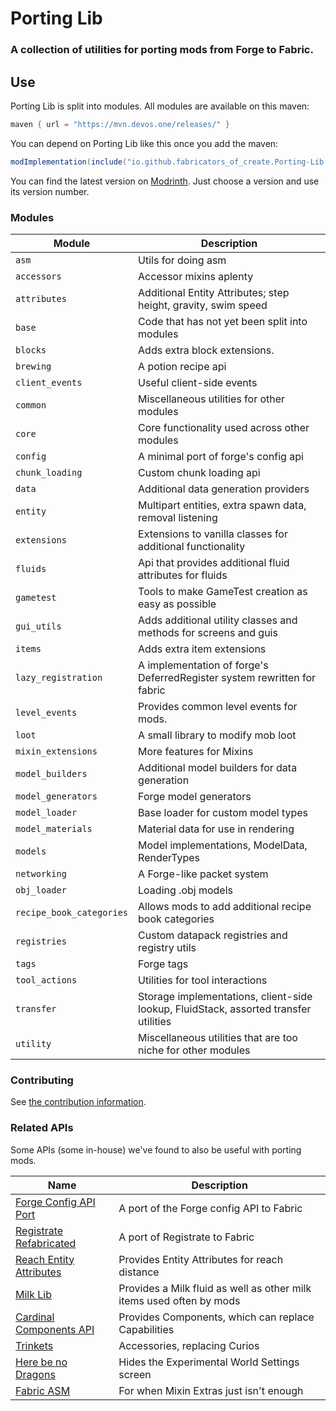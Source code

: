# Porting Lib
### A collection of utilities for porting mods from Forge to Fabric.

## Use
Porting Lib is split into modules. All modules are available on this maven:
```groovy
maven { url = "https://mvn.devos.one/releases/" }
```

You can depend on Porting Lib like this once you add the maven:
```groovy
modImplementation(include("io.github.fabricators_of_create.Porting-Lib:<module>:<version>"))
```

You can find the latest version on [Modrinth](https://modrinth.com/mod/porting_lib/versions).
Just choose a version and use its version number.

### Modules
| Module                   | Description                                                                          |
|--------------------------|--------------------------------------------------------------------------------------|
| `asm`                    | Utils for doing asm                                                                  |
| `accessors`              | Accessor mixins aplenty                                                              |
| `attributes`             | Additional Entity Attributes; step height, gravity, swim speed                       |
| `base`                   | Code that has not yet been split into modules                                        |
| `blocks`                 | Adds extra block extensions.                                                         |
| `brewing`                | A potion recipe api                                                                  |
| `client_events`          | Useful client-side events                                                            |
| `common`                 | Miscellaneous utilities for other modules                                            |
| `core`                   | Core functionality used across other modules                                         |
| `config`                 | A minimal port of forge's config api                                                 |
| `chunk_loading`          | Custom chunk loading api                                                             |
| `data`                   | Additional data generation providers                                                 |
| `entity`                 | Multipart entities, extra spawn data, removal listening                              |
| `extensions`             | Extensions to vanilla classes for additional functionality                           |
| `fluids`                 | Api that provides additional fluid attributes for fluids                             |
| `gametest`               | Tools to make GameTest creation as easy as possible                                  |
| `gui_utils`              | Adds additional utility classes and methods for screens and guis                     |
| `items`                  | Adds extra item extensions                                                           |
| `lazy_registration`      | A implementation of forge's DeferredRegister system rewritten for fabric             |
| `level_events`           | Provides common level events for mods.                                               |
| `loot`                   | A small library to modify mob loot                                                   |
| `mixin_extensions`       | More features for Mixins                                                             |
| `model_builders`         | Additional model builders for data generation                                        |
| `model_generators`       | Forge model generators                                                               |
| `model_loader`           | Base loader for custom model types                                                   |
| `model_materials`        | Material data for use in rendering                                                   |
| `models`                 | Model implementations, ModelData, RenderTypes                                        |
| `networking`             | A Forge-like packet system                                                           |
| `obj_loader`             | Loading .obj models                                                                  |
| `recipe_book_categories` | Allows mods to add additional recipe book categories                                 |
| `registries`             | Custom datapack registries and registry utils                                        |
| `tags`                   | Forge tags                                                                           |
| `tool_actions`           | Utilities for tool interactions                                                      |
| `transfer`               | Storage implementations, client-side lookup, FluidStack, assorted transfer utilities |
| `utility`                | Miscellaneous utilities that are too niche for other modules                         |

### Contributing
See [the contribution information](CONTRIBUTING.md).

### Related APIs
Some APIs (some in-house) we've found to also be useful with porting mods.

| Name                                                                                        | Description                                                          |
|---------------------------------------------------------------------------------------------|----------------------------------------------------------------------|
| [Forge Config API Port](https://github.com/Fuzss/forgeconfigapiport-fabric)                 | A port of the Forge config API to Fabric                             |
| [Registrate Refabricated](https://github.com/Fabricators-of-Create/Registrate-Refabricated) | A port of Registrate to Fabric                                       |
| [Reach Entity Attributes](https://github.com/JamiesWhiteShirt/reach-entity-attributes)      | Provides Entity Attributes for reach distance                        |
| [Milk Lib](https://github.com/TropheusJ/milk-lib)                                           | Provides a Milk fluid as well as other milk items used often by mods |
| [Cardinal Components API](https://github.com/OnyxStudios/Cardinal-Components-API)           | Provides Components, which can replace Capabilities                  |
| [Trinkets](https://github.com/emilyploszaj/trinkets)                                        | Accessories, replacing Curios                                        |
| [Here be no Dragons](https://github.com/Parzivail-Modding-Team/HereBeNoDragons)             | Hides the Experimental World Settings screen                         |
| [Fabric ASM](https://github.com/Chocohead/Fabric-ASM)                                       | For when Mixin Extras just isn't enough                              |
